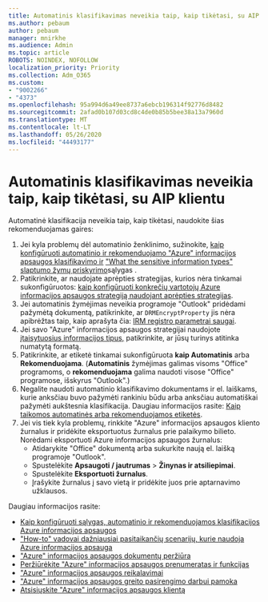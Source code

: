 ```yaml
---
title: Automatinis klasifikavimas neveikia taip, kaip tikėtasi, su AIP klientu
ms.author: pebaum
author: pebaum
manager: mnirkhe
ms.audience: Admin
ms.topic: article
ROBOTS: NOINDEX, NOFOLLOW
localization_priority: Priority
ms.collection: Adm_O365
ms.custom:
- "9002266"
- "4373"
ms.openlocfilehash: 95a994d6a49ee8737a6ebcb196314f92776d8482
ms.sourcegitcommit: 2afad0b107d03cd8c4de0b85b5bee38a13a7960d
ms.translationtype: MT
ms.contentlocale: lt-LT
ms.lasthandoff: 05/26/2020
ms.locfileid: "44493177"
---
```

# <a name="automatic-classification-not-behaving-as-expected-with-the-aip-client"></a>Automatinis klasifikavimas neveikia taip, kaip tikėtasi, su AIP klientu

Automatinė klasifikacija neveikia taip, kaip tikėtasi, naudokite šias rekomenduojamas gaires:

1. Jei kyla problemų dėl automatinio ženklinimo, sužinokite, [kaip konfigūruoti automatinio ir rekomenduojamo "Azure" informacijos apsaugos klasifikavimo ir](https://docs.microsoft.com/azure/information-protection/configure-policy-classification) ["What the sensitive information types" slaptumo žymų priskyrimo](https://docs.microsoft.com/office365/securitycompliance/what-the-sensitive-information-types-look-for)sąlygas .
2. Patikrinkite, ar naudojate aprėpties strategijas, kurios nėra tinkamai sukonfigūruotos: [kaip konfigūruoti konkrečių vartotojų Azure informacijos apsaugos strategiją naudojant aprėpties strategijas](https://docs.microsoft.com/azure/information-protection/configure-policy-scope).
3. Jei automatinis žymėjimas neveikia programoje "Outlook" pridėdami pažymėtą dokumentą, patikrinkite, ar `DRMEncryptProperty` jis nėra apibrėžtas taip, kaip aprašyta čia: [IRM registro parametrai saugai](https://docs.microsoft.com/deployoffice/security/protect-sensitive-messages-and-documents-by-using-irm-in-office#office-2016-irm-registry-key-options).
4. Jei savo "Azure" informacijos apsaugos strategijai naudojote [įtaisytuosius informacijos tipus,](https://support.office.com/article/What-the-sensitive-information-types-look-for-fd505979-76be-4d9f-b459-abef3fc9e86b) patikrinkite, ar jūsų turinys atitinka numatytą formatą.
5. Patikrinkite, ar etiketė tinkamai sukonfigūruota **kaip Automatinis** arba **Rekomenduojama**. (**Automatinis** žymėjimas galimas visoms "Office" programoms, o **rekomenduojama** galima naudoti visose "Office" programose, išskyrus "Outlook".)
6. Negalite naudoti automatinio klasifikavimo dokumentams ir el. laiškams, kurie anksčiau buvo pažymėti rankiniu būdu arba anksčiau automatiškai pažymėti aukštesnia klasifikacija.  Daugiau informacijos rasite: [Kaip taikomos automatinės arba rekomenduojamos etiketės](https://docs.microsoft.com/azure/information-protection/configure-policy-classification#how-automatic-or-recommended-labels-are-applied).
7. Jei vis tiek kyla problemų, rinkkite "Azure" informacijos apsaugos kliento žurnalus ir pridėkite eksportuotus žurnalus prie palaikymo bilieto. Norėdami eksportuoti Azure informacijos apsaugos žurnalus:
    - Atidarykite "Office" dokumentą arba sukurkite naują el. laišką programoje "Outlook".
    - Spustelėkite **Apsaugoti / jautrumas**  >  **Žinynas ir atsiliepimai**.
    - Spustelėkite **Eksportuoti žurnalus**.
    - Įrašykite žurnalus į savo vietą ir pridėkite juos prie aptarnavimo užklausos.

Daugiau informacijos rasite:

- [Kaip konfigūruoti sąlygas, automatinio ir rekomenduojamos klasifikacijos Azure informacijos apsaugos](https://docs.microsoft.com/azure/information-protection/configure-policy-classification)
- ["How-to" vadovai dažniausiai pasitaikančių scenarijų, kurie naudoja Azure informacijos apsauga](https://docs.microsoft.com/azure/information-protection/how-to-guides)
- ["Azure" informacijos apsaugos dokumentų peržiūra](https://docs.microsoft.com/azure/information-protection/what-is-information-protection)
- [Peržiūrėkite "Azure" informacijos apsaugos prenumeratas ir funkcijas](https://azure.microsoft.com/pricing/details/information-protection)
- ["Azure" informacijos apsaugos reikalavimai](https://docs.microsoft.com/azure/information-protection/get-started/requirements)
- ["Azure" informacijos apsaugos greito pasirengimo darbui pamoka](https://docs.microsoft.com/azure/information-protection/get-started/infoprotect-quick-start-tutorial)
- [Atsisiųskite "Azure" informacijos apsaugos klientą](https://www.microsoft.com/download/details.aspx?id=53018)
